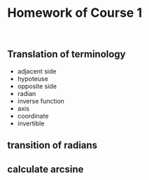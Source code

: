 # Homework of Course 1
</br>

## Translation of terminology

- adjacent side
- hypoteuse
- opposite side
- radian
- inverse function
- axis
- coordinate
- invertible
## transition of radians

## calculate arcsine
